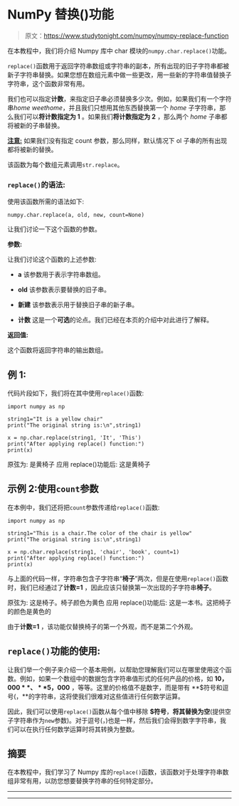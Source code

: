 # NumPy 替换()功能

> 原文：<https://www.studytonight.com/numpy/numpy-replace-function>

在本教程中，我们将介绍 Numpy 库中 char 模块的`numpy.char.replace()`功能。

`replace()`函数用于返回字符串数组或字符串的副本，所有出现的旧子字符串都被新子字符串替换。如果您想在数组元素中做一些更改，用一些新的字符串值替换子字符串，这个函数非常有用。

我们也可以指定**计数**，来指定旧子串必须替换多少次。例如，如果我们有一个字符串*home weethome*，并且我们只想用其他东西替换第一个 *home* 子字符串，那么我们可以**将计数指定为 1** 。如果我们**将计数指定为 2** ，那么两个 *home* 子串都将被新的子串替换。

<u>**注意:**</u> 如果我们没有指定 count 参数，那么同样，默认情况下 ol 子串的所有出现都将被新的替换。

该函数为每个数组元素调用`str.replace`。

### `replace()`的语法:

使用该函数所需的语法如下:

```
numpy.char.replace(a, old, new, count=None)
```

让我们讨论一下这个函数的参数。

**参数:**

让我们讨论这个函数的上述参数:

*   **a**
    该参数用于表示字符串数组。

*   **old**
    该参数表示要替换的旧子串。

*   **新建**
    该参数表示用于替换旧子串的新子串。

*   **计数**
    这是一个**可选**的论点。我们已经在本页的介绍中对此进行了解释。

**返回值:**

这个函数将返回字符串的输出数组。

## 例 1:

代码片段如下，我们将在其中使用`replace()`函数:

```
import numpy as np

string1="It is a yellow chair"
print("The original string is:\n",string1)

x = np.char.replace(string1, 'It', 'This')
print("After applying replace() function:")
print(x)
```

原弦为:
是黄椅子
应用 replace()功能后:
这是黄椅子

## 示例 2:使用`count`参数

在本例中，我们还将把`count`参数传递给`replace()`函数:

```
import numpy as np

string1="This is a chair.The color of the chair is yellow"
print("The original string is:\n",string1)

x = np.char.replace(string1, 'chair', 'book', count=1)
print("After applying replace() function:")
print(x)
```

与上面的代码一样，字符串包含子字符串“**椅子**”两次，但是在使用`replace()`函数时，我们已经通过了**计数=1** ，因此应该只替换第一次出现的子字符串**椅子**。

原弦为:
这是椅子。椅子颜色为黄色
应用 replace()功能后:
这是一本书。这把椅子的颜色是黄色的

由于**计数=1** ，该功能仅替换椅子的第一个外观，而不是第二个外观。

## `replace()`功能的使用:

让我们举一个例子来介绍一个基本用例，以帮助您理解我们可以在哪里使用这个函数。例如，如果一个数组中的数据包含字符串值形式的任何产品的价格，如 **$10，000** 、 **$5，000** ，等等。这里的价格值不是数字，而是带有 **$符号和逗号(，**的字符串，这将使我们很难对这些值进行任何数学运算。

因此，我们可以使用`replace()`函数从每个值中移除 **$符号**，**将其替换为空**(提供空子字符串作为`new`参数)。对于逗号(，)也是一样，然后我们会得到数字字符串，我们可以在执行任何数学运算时将其转换为整数。

## 摘要

在本教程中，我们学习了 Numpy 库的`replace()`函数，该函数对于处理字符串数组非常有用，以防您想要替换字符串的任何特定部分。

* * *

* * *